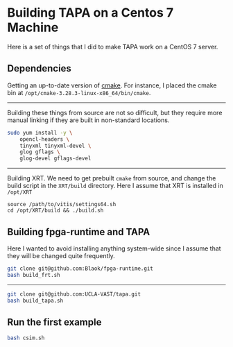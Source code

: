 # Building TAPA on a Centos 7 Machine

Here is a set of things that I did to make TAPA work on a CentOS 7 server.

## Dependencies

Getting an up-to-date version of [cmake](https://cmake.org/download/). For
instance, I placed the cmake bin at `/opt/cmake-3.28.3-linux-x86_64/bin/cmake`.

---

Building these things from source are not so difficult, but they require more
manual linking if they are built in non-standard locations.

```sh
sudo yum install -y \
	opencl-headers \
	tinyxml tinyxml-devel \
	glog gflags \
	glog-devel gflags-devel
```

---

Building XRT. We need to get prebuilt `cmake` from source, and change the build
script in the `XRT/build` directory. Here I assume that XRT is installed in
`/opt/XRT`

```
source /path/to/vitis/settings64.sh
cd /opt/XRT/build && ./build.sh
```

## Building fpga-runtime and TAPA

Here I wanted to avoid installing anything system-wide since I assume that they
will be changed quite frequently.

```sh
git clone git@github.com:Blaok/fpga-runtime.git
bash build_frt.sh
```

---

```sh
git clone git@github.com:UCLA-VAST/tapa.git
bash build_tapa.sh
```

## Run the first example

```sh
bash csim.sh
```
